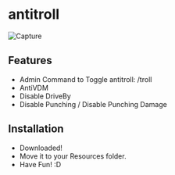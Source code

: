 # antitroll

![Capture](https://github.com/user-attachments/assets/8c5033f5-cb19-4248-9517-99e9f98d6762)


## Features
- Admin Command to Toggle antitroll: /troll <id>
- AntiVDM 
- Disable DriveBy
- Disable Punching / Disable Punching Damage

## Installation
- Downloaded!
- Move it to your Resources folder. 
- Have Fun! :D
